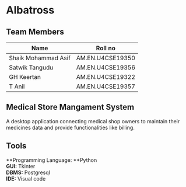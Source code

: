 # Albatross

## Team Members
| **Name**            | **Roll no**      |
|---------------------|------------------|
| Shaik Mohammad Asif | AM.EN.U4CSE19350 |
| Satwik Tangudu      | AM.EN.U4CSE19356 |
| GH Keertan          | AM.EN.U4CSE19322 |
| T Anil              | AM.EN.U4CSE19357 |

## Medical Store Mangament System

A desktop application connecting medical shop owners to maintain their medicines data and provide functionalities like billing.

## Tools

**Programming Language: **Python <br />
**GUI:** Tkinter<br />
**DBMS:** Postgresql<br />
**IDE:** Visual code
